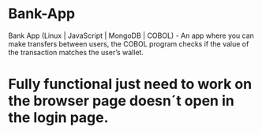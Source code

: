 # Bank-App

Bank App (Linux | JavaScript | MongoDB | COBOL) - An app where you can make transfers between users, the COBOL program checks if the value of the transaction matches the user’s wallet.

# Fully functional just need to work on the browser page doesn´t open in the login page.
